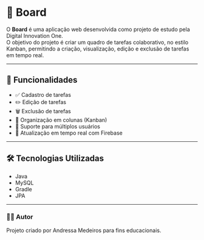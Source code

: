 # 📝 Board

O **Board** é uma aplicação web desenvolvida como projeto de estudo pela Digital Innovation One.  
O objetivo do projeto é criar um quadro de tarefas colaborativo, no estilo Kanban, permitindo a criação, visualização, edição e exclusão de tarefas em tempo real.

---

## 🚀 Funcionalidades

- ✅ Cadastro de tarefas
- ✏️ Edição de tarefas
- 🗑️ Exclusão de tarefas
- 📌 Organização em colunas (Kanban)
- 👥 Suporte para múltiplos usuários
- 🔄 Atualização em tempo real com Firebase

---

## 🛠️ Tecnologias Utilizadas

- Java
- MySQL
- Gradle
- JPA

---

### 👨‍💻 Autor
Projeto criado por Andressa Medeiros para fins educacionais.
